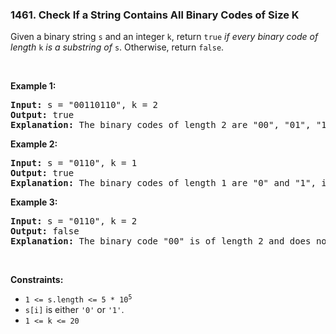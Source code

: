 <h3 align="left"> 1461. Check If a String Contains All Binary Codes of Size K</h3>
<div><p>Given a binary string <code>s</code> and an integer <code>k</code>, return <code>true</code> <em>if every binary code of length</em> <code>k</code> <em>is a substring of</em> <code>s</code>. Otherwise, return <code>false</code>.</p>

<p>&nbsp;</p>
<p><strong>Example 1:</strong></p>

<pre><strong>Input:</strong> s = "00110110", k = 2
<strong>Output:</strong> true
<strong>Explanation:</strong> The binary codes of length 2 are "00", "01", "10" and "11". They can be all found as substrings at indices 0, 1, 3 and 2 respectively.
</pre>

<p><strong>Example 2:</strong></p>

<pre><strong>Input:</strong> s = "0110", k = 1
<strong>Output:</strong> true
<strong>Explanation:</strong> The binary codes of length 1 are "0" and "1", it is clear that both exist as a substring. 
</pre>

<p><strong>Example 3:</strong></p>

<pre><strong>Input:</strong> s = "0110", k = 2
<strong>Output:</strong> false
<strong>Explanation:</strong> The binary code "00" is of length 2 and does not exist in the array.
</pre>

<p>&nbsp;</p>
<p><strong>Constraints:</strong></p>

<ul>
	<li><code>1 &lt;= s.length &lt;= 5 * 10<sup>5</sup></code></li>
	<li><code>s[i]</code> is either <code>'0'</code> or <code>'1'</code>.</li>
	<li><code>1 &lt;= k &lt;= 20</code></li>
</ul>
</div>